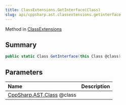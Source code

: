 ```yaml
---
title: ClassExtensions.GetInterface(Class)
slug: api/cppsharp.ast.classextensions.getinterface
---
```

Method in [ClassExtensions](/api/cppsharp/ast/classextensions)

## Summary



```csharp
public static Class GetInterface(this Class @class)
```

## Parameters

|Name|Description|
|:---|:---|
|[CppSharp.AST.Class](/api/cppsharp/ast/class) @class||

